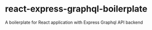 # react-express-graphql-boilerplate
A boilerplate for React application with Express Graphql API backend
